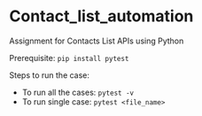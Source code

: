 # Contact_list_automation
Assignment for Contacts List APIs using Python

Prerequisite:
`pip install pytest`

Steps to run the case:
- To run all the cases:
  `pytest -v`
- To run single case:
  `pytest <file_name>`
